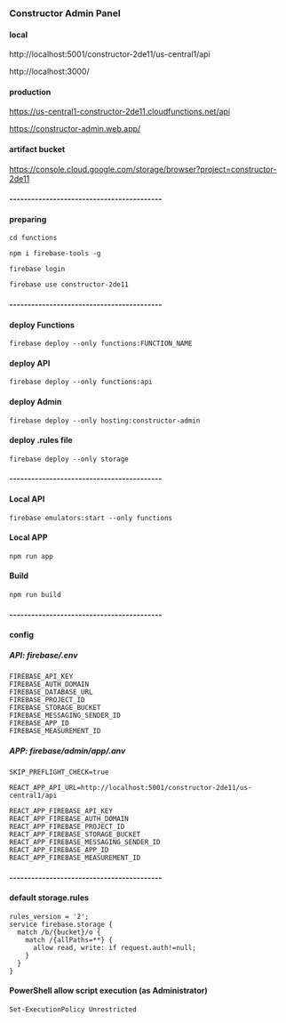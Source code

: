 ### Constructor Admin Panel

#### local
http://localhost:5001/constructor-2de11/us-central1/api

http://localhost:3000/

#### production
https://us-central1-constructor-2de11.cloudfunctions.net/api

https://constructor-admin.web.app/

#### artifact bucket
https://console.cloud.google.com/storage/browser?project=constructor-2de11

#### ------------------------------------------

#### preparing
````
cd functions

npm i firebase-tools -g

firebase login

firebase use constructor-2de11
````
#### ------------------------------------------

#### deploy Functions
````
firebase deploy --only functions:FUNCTION_NAME
````
#### deploy API
````
firebase deploy --only functions:api
````
#### deploy Admin
````
firebase deploy --only hosting:constructor-admin
````
#### deploy .rules file
````
firebase deploy --only storage
````
#### ------------------------------------------

#### Local API
````
firebase emulators:start --only functions
````

#### Local APP
````
npm run app
````

#### Build
````
npm run build
````

#### ------------------------------------------

#### config
##### API: firebase/.env
````
FIREBASE_API_KEY
FIREBASE_AUTH_DOMAIN
FIREBASE_DATABASE_URL
FIREBASE_PROJECT_ID
FIREBASE_STORAGE_BUCKET
FIREBASE_MESSAGING_SENDER_ID
FIREBASE_APP_ID
FIREBASE_MEASUREMENT_ID
````
##### APP: firebase/admin/app/.anv
````
SKIP_PREFLIGHT_CHECK=true

REACT_APP_API_URL=http://localhost:5001/constructor-2de11/us-central1/api

REACT_APP_FIREBASE_API_KEY
REACT_APP_FIREBASE_AUTH_DOMAIN
REACT_APP_FIREBASE_PROJECT_ID
REACT_APP_FIREBASE_STORAGE_BUCKET
REACT_APP_FIREBASE_MESSAGING_SENDER_ID
REACT_APP_FIREBASE_APP_ID
REACT_APP_FIREBASE_MEASUREMENT_ID
````
#### ------------------------------------------

#### default storage.rules
```
rules_version = '2';
service firebase.storage {
  match /b/{bucket}/o {
    match /{allPaths=**} {
      allow read, write: if request.auth!=null;
    }
  }
}
```

#### PowerShell allow script execution (as Administrator)
````
Set-ExecutionPolicy Unrestricted
````
